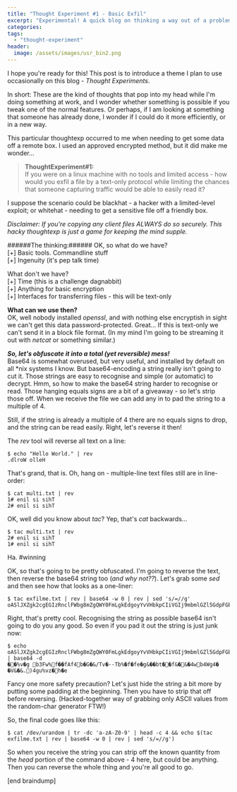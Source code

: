 ```yaml
---
title: "Thought Experiment #1 - Basic Exfil"
excerpt: "Experimental! A quick blog on thinking a way out of a problem."
categories:
tags:
  - "thought-experiment"
header:
  image: /assets/images/usr_bin2.png
---
```


I hope you're ready for this!
This post is to introduce a theme I plan to use occasionally on this blog - *Thought Experiments*.

In short: These are the kind of thoughts that pop into my head while I'm doing something at work, and I wonder whether something is possible if you tweak one of the normal features. Or perhaps, if I am looking at something that someone has already done, I wonder if I could do it more efficiently, or in a new way.

This particular thoughtexp occurred to me when needing to get some data off a remote box. I used an approved encrypted method, but it did make me wonder...

> **ThoughtExperiment#1:**  
> If you were on a linux machine with no tools and limited access - how would you exfil a file by a text-only protocol while limiting the chances that someone capturing traffic would be able to easily read it?

I suppose the scenario could be blackhat - a hacker with a limited-level exploit; or whitehat - needing to get a sensitive file off a friendly box.

*Disclaimer: If you're copying any client files ALWAYS do so securely. This hacky thoughtexp is just a game for keeping the mind supple.*

######The thinking:######
OK, so what do we have?  
[+] Basic tools. Commandline stuff  
[+] Ingenuity (it's pep talk time)

What don't we have?  
[+] Time (this is a challenge dagnabbit)  
[+] Anything for basic encryption  
[+] Interfaces for transferring files - this will be text-only  

**What can we use then?**  
OK, well nobody installed *openssl*, and with nothing else encryptish in sight we can't get this data password-protected. Great...
If this is text-only we can't send it in a block file format. (In my mind I'm going to be streaming it out with *netcat* or something similar.)

***So, let's obfuscate it into a total (yet reversible) mess!***  
Base64 is somewhat overused, but very useful, and installed by default on all *nix systems I know.
But base64-encoding a string really isn't going to cut it. Those strings are easy to recognise and simple (or automatic) to decrypt.
Hmm, so how to make the base64 string harder to recognise or read. Those hanging equals signs are a bit of a giveaway - so let's strip those off. When we receive the file we can add any in to pad the string to a multiple of 4.

Still, if the string is already a multiple of 4 there are no equals signs to drop, and the string can be read easily.
Right, let's reverse it then!

The *rev* tool will reverse all text on a line:

```language-bash   
$ echo "Hello World." | rev
.dlroW olleH
```

That's grand, that is.
Oh, hang on - multiple-line text files still are in line-order:

```language-bash
$ cat multi.txt | rev
1# enil si sihT
2# enil si sihT
```
OK, well did you know about *tac*?
Yep, that's *cat* backwards...

```language-bash
$ tac multi.txt | rev
2# enil si sihT
1# enil si sihT
```
Ha. #winning

OK, so that's going to be pretty obfuscated.
I'm going to reverse the text, then reverse the base64 string too (*and why not??*).
Let's grab some *sed* and then see how that looks as a one-liner:

```language-bash
$ tac exfilme.txt | rev | base64 -w 0 | rev | sed 's/=//g'
oASlJXZgk2cgEGIzRnclFWbg8mZgQWY0FmLgkEdgoyYvVHbkpCIiVGIj9mbmlGZl5GdpFGbuoQS0BSaz52J05CIUhWazBSazBia1NHdgEGI0V2c05iCIVmclBSazBSYuBCcpNGd1JXZ6oAZo42XuliY
```

Right, that's pretty cool.
Recognising the string as possible base64 isn't going to do you any good. So even if you pad it out the string is just junk now:

```language-bash
$ echo oASlJXZgk2cgEGIzRnclFWbg8mZgQWY0FmLgkEdgoyYvVHbkpCIiVGIj9mbmlGZl5GdpFGbuoQS0BSaz52J05CIUhWazBSazBia1NHdgEGI0V2c05iCIVmclBSazBSYuBCcpNGd1JXZ6oAZo42XuliY= | base64 -d
��%v�g b3Fw%f��fAf4b�G�&/Tv�--Tb%�f�fe�g&��bt��f&�&�4wb4Wg4� �V&�&.)4gu%vz�h�e
```

Fancy one more safety precaution?
Let's just hide the string a bit more by putting some padding at the beginning. Then you have to strip that off before reversing.
(Hacked-together way of grabbing only ASCII values from the random-char generator FTW!)

So, the final code goes like this:
```language-bash
$ cat /dev/urandom | tr -dc 'a-zA-Z0-9' | head -c 4 && echo $(tac exfilme.txt | rev | base64 -w 0 | rev | sed 's/=//g')
```
So when you receive the string you can strip off the known quantity from the *head* portion of the command above - 4 here, but could be anything. Then you can reverse the whole thing and you're all good to go.

[end braindump]